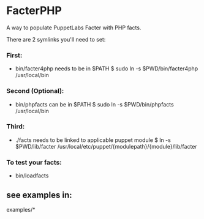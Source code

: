 # FacterPHP

A way to populate PuppetLabs Facter with PHP facts.

There are 2 symlinks you'll need to set:

### First:
* bin/facter4php needs to be in $PATH
    $ sudo ln -s $PWD/bin/facter4php /usr/local/bin

### Second (Optional):
* bin/phpfacts can be in $PATH
    $ sudo ln -s $PWD/bin/phpfacts /usr/local/bin

### Third:
* ./facts needs to be linked to applicable puppet module
    $ ln -s $PWD/lib/facter /usr/local/etc/puppet/{modulepath}/{module}/lib/facter

### To test your facts:
 - bin/loadfacts

## see examples in:

examples/*
